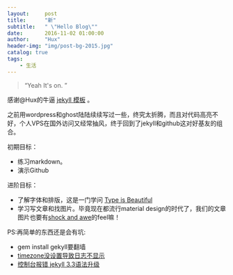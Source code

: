```yaml
---
layout:     post
title:      "新"
subtitle:   " \"Hello Blog\""
date:       2016-11-02 01:00:00
author:     "Hux"
header-img: "img/post-bg-2015.jpg"
catalog: true
tags:
    - 生活
---
```


> “Yeah It's on. ”

感谢@Hux的牛逼 [jekyll 模板](https://github.com/Huxpro/huxpro.github.io) 。

之前用wordpress和ghost陆陆续续写过一些，终究太折腾，而且对代码高亮不好，个人VPS在国外访问又经常抽风，终于回到了jekyll和github这对好基友的组合。

初期目标：
* 练习markdown。
* 演示Github

进阶目标：
* 了解字体和排版，这是一门学问 [Type is Beautiful](http://www.typeisbeautiful.com/)
* 学习写文章和找图片。毕竟现在都流行material design的时代了，我们的文章图片也要有[shock and awe](https://en.wikipedia.org/wiki/Shock_and_awe)的feel嘛！




PS:再简单的东西还是会有坑:

* gem install gekyll要翻墙
* [timezone没设置导致日志不显示](https://github.com/Huxpro/huxpro.github.io/issues/68)
* [控制台报错 jekyll 3.3语法升级](https://github.com/Huxpro/huxpro.github.io/issues/105)